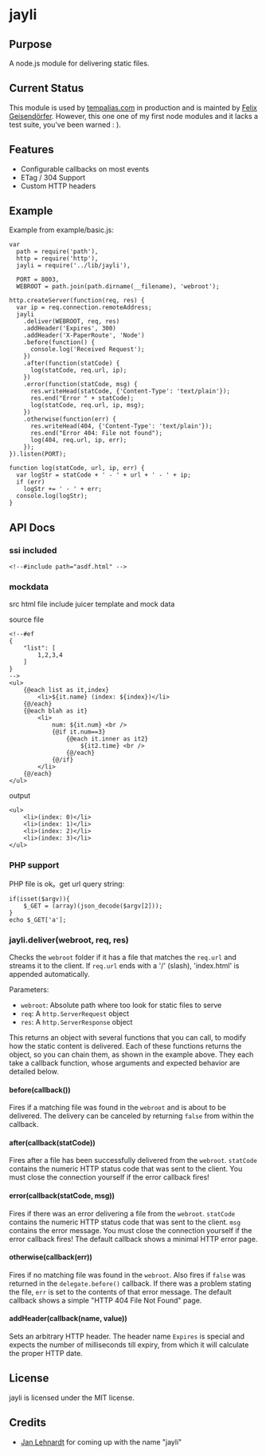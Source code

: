 # jayli

## Purpose

A node.js module for delivering static files.

## Current Status

This module is used by [tempalias.com](http://tempalias.com/) in production
and is mainted by [Felix Geisendörfer](https://github.com/felixge). However,
this one one of my first node modules and it lacks a test suite, you've been
warned : ).

## Features
  
 * Configurable callbacks on most events
 * ETag / 304 Support
 * Custom HTTP headers

## Example

Example from example/basic.js:

    var
      path = require('path'),
      http = require('http'),
      jayli = require('../lib/jayli'),
    
      PORT = 8003,
      WEBROOT = path.join(path.dirname(__filename), 'webroot');
    
    http.createServer(function(req, res) {
      var ip = req.connection.remoteAddress;
      jayli
        .deliver(WEBROOT, req, res)
        .addHeader('Expires', 300)
        .addHeader('X-PaperRoute', 'Node')
        .before(function() {
          console.log('Received Request');
        })
        .after(function(statCode) {
          log(statCode, req.url, ip);
        })
        .error(function(statCode, msg) {
          res.writeHead(statCode, {'Content-Type': 'text/plain'});
          res.end("Error " + statCode);
          log(statCode, req.url, ip, msg);
        })
        .otherwise(function(err) {
          res.writeHead(404, {'Content-Type': 'text/plain'});
          res.end("Error 404: File not found");
          log(404, req.url, ip, err);
        });
    }).listen(PORT);
    
    function log(statCode, url, ip, err) {
      var logStr = statCode + ' - ' + url + ' - ' + ip;
      if (err)
        logStr += ' - ' + err;
      console.log(logStr);
    }

## API Docs

### ssi included

	<!--#include path="asdf.html" -->

### mockdata

src html file include juicer template and mock data

source file

	<!--#ef
	{
		"list": [
			1,2,3,4
		]
	}
	-->
	<ul>
		{@each list as it,index}
			<li>${it.name} (index: ${index})</li>
		{@/each}
		{@each blah as it}
			<li>
				num: ${it.num} <br />
				{@if it.num==3}
					{@each it.inner as it2}
						${it2.time} <br />
					{@/each}
				{@/if}
			</li>
		{@/each}
	</ul>

output

	<ul>
		<li>(index: 0)</li>
		<li>(index: 1)</li>
		<li>(index: 2)</li>
		<li>(index: 3)</li>
	</ul>

### PHP support

PHP file is ok。get url query string:

	if(isset($argv)){
		$_GET = (array)(json_decode($argv[2]));
	}
	echo $_GET['a'];

### jayli.deliver(webroot, req, res)

Checks the `webroot` folder if it has a file that matches the `req.url` and streams it to the client. If `req.url` ends with a '/' (slash), 'index.html' is appended automatically.

Parameters:

* `webroot`: Absolute path where too look for static files to serve
* `req`: A `http.ServerRequest` object
* `res`: A `http.ServerResponse` object

This returns an object with several functions that you can call, to modify how the static content is delivered. Each of these functions returns the object, so you can chain them, as shown in the example above. They each take a callback function, whose arguments and expected behavior are detailed below.

#### before(callback())

Fires if a matching file was found in the `webroot` and is about to be delivered. The delivery can be canceled by returning `false` from within the callback.

#### after(callback(statCode))

Fires after a file has been successfully delivered from the `webroot`. `statCode` contains the numeric HTTP status code that was sent to the client. You must close the connection yourself if the error callback fires!

#### error(callback(statCode, msg))

Fires if there was an error delivering a file from the `webroot`. `statCode` contains the numeric HTTP status code that was sent to the client. `msg` contains the error message. You must close the connection yourself if the error callback fires! The default callback shows a minimal HTTP error page.

#### otherwise(callback(err))

Fires if no matching file was found in the `webroot`. Also fires if `false` was returned in the `delegate.before()` callback. If there was a problem stating the file, `err` is set to the contents of that error message. The default callback shows a simple "HTTP 404 File Not Found" page.

#### addHeader(callback(name, value))

Sets an arbitrary HTTP header. The header name `Expires` is special and expects the number of milliseconds till expiry, from which it will calculate the proper HTTP date.

## License

jayli is licensed under the MIT license.

## Credits

* [Jan Lehnardt](http://twitter.com/janl) for coming up with the name "jayli"
